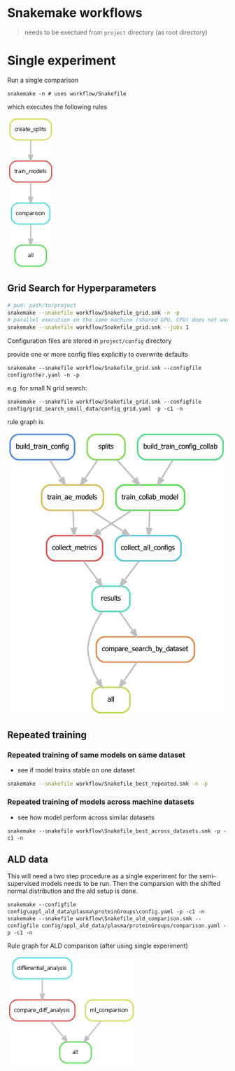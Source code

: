 # Snakemake workflows

> needs to be exectued from `project` directory (as root directory)

# Single experiment

Run a single comparison

```
snakemake -n # uses workflow/Snakefile
```

which executes the following rules

![Rule graph for single experiment](rulegraphs/default.png)

## Grid Search for Hyperparameters

```bash
# pwd: path/to/project
snakemake --snakefile workflow/Snakefile_grid.smk -n -p
# parallel execution on the same machine (shared GPU, CPU) does not work
snakemake --snakefile workflow/Snakefile_grid.smk --jobs 1
```

Configuration files are stored in `project/config` directory

provide one or more config files explicitly to overwrite defaults

```
snakemake --snakefile workflow/Snakefile_grid.smk --configfile config/other.yaml -n -p
```

e.g. for small N grid search:

```
snakemake --snakefile workflow/Snakefile_grid.smk --configfile config/grid_search_small_data/config_grid.yaml -p -c1 -n
```

rule graph is

<img src="rulegraphs/rulegraph_gridsearch.png" alt="Rule graph for grid search" width="500"/>


## Repeated training

### Repeated training of same models on same dataset
- see if model trains stable on one dataset

```bash
snakemake --snakefile workflow/Snakefile_best_repeated.smk -n -p
```

### Repeated training of models across machine datasets
- see how model perform across similar datasets

```
snakemake --snakefile workflow\Snakefile_best_across_datasets.smk -p -c1 -n
```

## ALD data

This will need a two step procedure as a single experiment for the semi-supervised
models needs to be run. 
Then the comparsion with the shifted normal distribution and the ald setup is done.

```
snakemake --configfile config\appl_ald_data\plasma\proteinGroups\config.yaml -p -c1 -n
snakemake --snakefile workflow\Snakefile_ald_comparison.smk --configfile config/appl_ald_data/plasma/proteinGroups/comparison.yaml -p -c1 -n
```


Rule graph for ALD comparison (after using single experiment)


![Comparison after default](rulegraphs/rulegraph_ald_comparison.png)